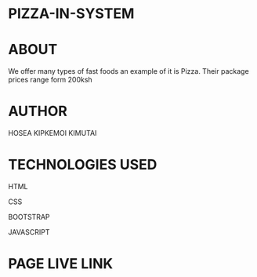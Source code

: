# PIZZA-IN-SYSTEM

# ABOUT 
We offer many types of fast foods an example of it is Pizza.
Their package prices range form 200ksh
# AUTHOR

HOSEA KIPKEMOI KIMUTAI

# TECHNOLOGIES USED

HTML

CSS

BOOTSTRAP

JAVASCRIPT

# PAGE LIVE LINK


